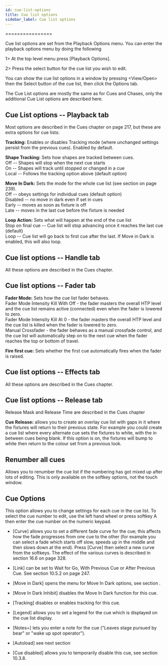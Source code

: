 ```yaml
---
id: cue-list-options 
title: Cue list options
sidebar_label: Cue list options
---
```

================

Cue list options are set from the Playback Options menu. You can enter
the playback options menu by doing the following

1\> At the top level menu press \[Playback Options\].

2\> Press the select button for the cue list you wish to edit.

You can show the cue list options in a window by pressing \<View/Open\>
then the Select button of the cue list, then click the Options tab.

The Cue List options are mostly the same as for Cues and Chases, only
the additional Cue List options are described here.

Cue List options -- Playback tab
--------------------------------

Most options are described in the Cues chapter on page 217, but these
are extra options for cue lists:

**Tracking:** Enables or disables Tracking mode (where unchanged
settings persist from the previous cues). Enabled by default.

**Shape Tracking:** Sets how shapes are tracked between cues.\
Off -- Shapes will stop when the next cue starts\
On -- Shapes will track until stopped or changed in a cue\
Local -- Follows the tracking option above (default option)

**Move In Dark:** Sets the mode for the whole cue list (see section on
page 239).\
Off -- obeys settings for individual cues (default option)\
Disabled -- no move in dark even if set in cues\
Early -- moves as soon as fixture is off\
Late -- moves in the last cue before the fixture is needed

**Loop Action:** Sets what will happen at the end of the cue list\
Stop on final cue -- Cue list will stop advancing once it reaches the
last cue (default)\
Loop -- Cue list will go back to first cue after the last. If Move in
Dark is enabled, this will also loop.

Cue list options -- Handle tab
------------------------------

All these options are described in the Cues chapter.

Cue list options -- Fader tab
-----------------------------

**Fader Mode:** Sets how the cue list fader behaves.\
Fader Mode Intensity Kill With Off - the fader masters the overall HTP
level and the cue list remains active (connected) even when the fader is
lowered to zero.\
Fader Mode Intensity Kill At 0 - the fader masters the overall HTP level
and the cue list is killed when the fader is lowered to zero.\
Manual Crossfader - the fader behaves as a manual crossfade control, and
the cue list will automatically step on to the next cue when the fader
reaches the top or bottom of travel.

**Fire first cue:** Sets whether the first cue automatically fires when
the fader is raised.

Cue list options -- Effects tab
-------------------------------

All these options are described in the Cues chapter.

Cue list options -- Release tab
-------------------------------

Release Mask and Release Time are described in the Cues chapter

**Cue Release:** allows you to create an overlay cue list with gaps in
it where the fixtures will return to their previous state. For example
you could create a cue list where every alternate cue sets the fixtures
to white, with the in between cues being blank. If this option is on,
the fixtures will bump to white then return to the colour set from a
previous look.

Renumber all cues
-----------------

Allows you to renumber the cue list if the numbering has got mixed up
after lots of editing. This is only available on the softkey options,
not the touch window.

Cue Options
-----------

This option allows you to change settings for each cue in the cue list.
To select the cue number to edit, use the left hand wheel or press
softkey A then enter the cue number on the numeric keypad.

-   \[Curve\] allows you to set a different fade curve for the cue; this
    affects how the fade progresses from one cue to the other (for
    example you can select a fade which starts off slow, speeds up in
    the middle and then slows down at the end). Press \[Curve\] then
    select a new curve from the softkeys. The effect of the various
    curves is described in section 16.6 on page 328.

-   \[Link\] can be set to Wait for Go, With Previous Cue or After
    Previous Cue. See section 10.5.2 on page 247.

-   \[Move in Dark\] opens the menu for Move In Dark options, see
    section .

-   \[Move In Dark Inhibit\] disables the Move In Dark function for this
    cue.

-   \[Tracking\] disables or enables tracking for this cue.

-   \[Legend\] allows you to set a legend for the cue which is displayed
    on the cue list display.

-   \[Notes=\] lets you enter a note for the cue ("Leaves stage pursued
    by bear" or "wake up spot operator").

-   \[Autoload\] see next section

-   \[Cue disabled\] allows you to temporarily disable this cue, see
    section 10.3.8.


